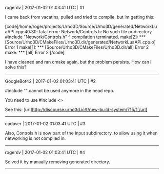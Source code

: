 rogerdv | 2017-01-02 01:03:41 UTC | #1

I came back from vacatins, pulled and tried to compile, but Im getting this:

[code]/home/roger/projects/Urho3D/Source/Urho3D/generated/NetworkLuaAPI.cpp:40:30: fatal error: Network/Controls.h: No such file or directory
 #include "Network/Controls.h"
                              ^
compilation terminated.
make[2]: *** [Source/Urho3D/CMakeFiles/Urho3D.dir/generated/NetworkLuaAPI.cpp.o] Error 1
make[1]: *** [Source/Urho3D/CMakeFiles/Urho3D.dir/all] Error 2
make: *** [all] Error 2
[/code]

I have cleaned and ran cmake again, but the problem persists. How can I solve this?

-------------------------

GoogleBot42 | 2017-01-02 01:03:41 UTC | #2

#include "" cannot be used anymore in the head repo.  

You need to use #include <>

See this: [url]http://discourse.urho3d.io/t/new-build-system/715/1[/url]

-------------------------

cadaver | 2017-01-02 01:03:41 UTC | #3

Also, Controls.h is now part of the Input subdirectory, to allow using it when networking is not compiled in.

-------------------------

rogerdv | 2017-01-02 01:03:41 UTC | #4

Solved it by manually removing generated directory.

-------------------------

